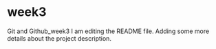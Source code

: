 # week3
Git and Github_week3
I am editing the README file. Adding some more details about the project description.
